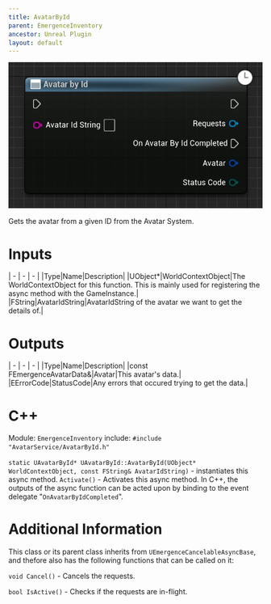 ```yaml
---
title: AvatarById
parent: EmergenceInventory
ancestor: Unreal Plugin
layout: default
---
```


![](AvatarById.PNG)

Gets the avatar from a given ID from the Avatar System.

# Inputs

| - | - | - |
|Type|Name|Description|
|UObject\*|WorldContextObject|The WorldContextObject for this function. This is mainly used for registering the async method with the GameInstance.|
|FString|AvatarIdString|AvatarIdString of the avatar we want to get the details of.|

# Outputs

| - | - | - |
|Type|Name|Description|
|const FEmergenceAvatarData&|Avatar|This avatar's data.|
|EErrorCode|StatusCode|Any errors that occured trying to get the data.|

# C++
Module: `EmergenceInventory`
include: `#include "AvatarService/AvatarById.h"`

`static UAvatarById* UAvatarById::AvatarById(UObject* WorldContextObject, const FString& AvatarIdString)` - instantiates this async method.
`Activate()` - Activates this async method.
In C++, the outputs of the async function can be acted upon by binding to the event delegate "`OnAvatarByIdCompleted`".

# Additional Information

This class or its parent class inherits from `UEmergenceCancelableAsyncBase`, and thefore also has the following functions that can be called on it:

`void Cancel()` - Cancels the requests.

`bool IsActive()` - Checks if the requests are in-flight.